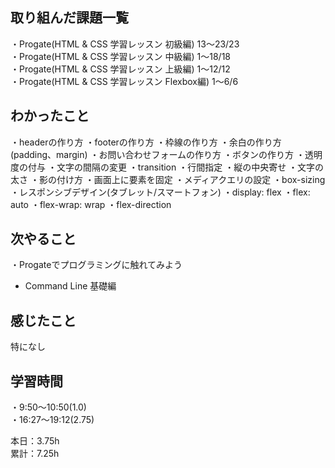 ## 取り組んだ課題一覧
・Progate(HTML & CSS 学習レッスン 初級編) 13〜23/23  
・Progate(HTML & CSS 学習レッスン 中級編) 1〜18/18  
・Progate(HTML & CSS 学習レッスン 上級編) 1〜12/12  
・Progate(HTML & CSS 学習レッスン Flexbox編) 1〜6/6  

## わかったこと
・headerの作り方
・footerの作り方
・枠線の作り方
・余白の作り方(padding、margin)
・お問い合わせフォームの作り方
・ボタンの作り方
・透明度の付与
・文字の間隔の変更
・transition
・行間指定
・縦の中央寄せ
・文字の太さ
・影の付け方
・画面上に要素を固定
・メディアクエリの設定
・box-sizing
・レスポンシブデザイン(タブレット/スマートフォン)
・display: flex
・flex: auto
・flex-wrap: wrap
・flex-direction

## 次やること
・Progateでプログラミングに触れてみよう
- Command Line 基礎編 

## 感じたこと
特になし

## 学習時間
・9:50〜10:50(1.0)  
・16:27〜19:12(2.75)

本日：3.75h  
累計：7.25h

